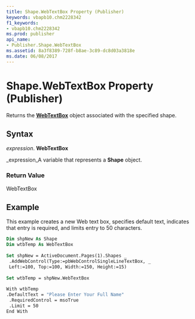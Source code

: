 ```yaml
---
title: Shape.WebTextBox Property (Publisher)
keywords: vbapb10.chm2228342
f1_keywords:
- vbapb10.chm2228342
ms.prod: publisher
api_name:
- Publisher.Shape.WebTextBox
ms.assetid: 8a3f8389-728f-b8ae-3c89-dc8d03a3818e
ms.date: 06/08/2017
---
```



# Shape.WebTextBox Property (Publisher)

Returns the **[WebTextBox](webtextbox-object-publisher.md)** object associated with the specified shape.


## Syntax

 _expression_. **WebTextBox**

 _expression_A variable that represents a **Shape** object.


### Return Value

WebTextBox


## Example

This example creates a new Web text box, specifies default text, indicates that entry is required, and limits entry to 50 characters.


```vb
Dim shpNew As Shape 
Dim wtbTemp As WebTextBox 
 
Set shpNew = ActiveDocument.Pages(1).Shapes _ 
 .AddWebControl(Type:=pbWebControlSingleLineTextBox, _ 
 Left:=100, Top:=100, Width:=150, Height:=15) 
 
Set wtbTemp = shpNew.WebTextBox 
 
With wtbTemp 
.DefaultText = "Please Enter Your Full Name" 
 .RequiredControl = msoTrue 
 .Limit = 50 
End With
```


